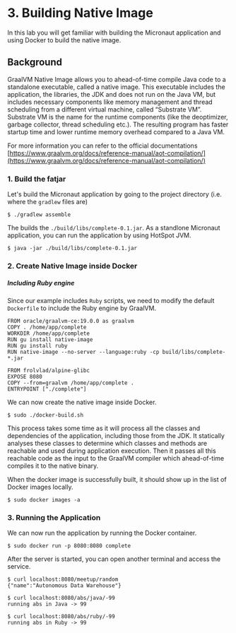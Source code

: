 # 3. Building Native Image

In this lab you will get familiar with building the Micronaut application and using Docker to build the native image.

## Background

GraalVM Native Image allows you to ahead-of-time compile Java code to a standalone executable, called a native image. This executable includes the application, the libraries, the JDK and does not run on the Java VM, but includes necessary components like memory management and thread scheduling from a different virtual machine, called “Substrate VM”. Substrate VM is the name for the runtime components (like the deoptimizer, garbage collector, thread scheduling etc.). The resulting program has faster startup time and lower runtime memory overhead compared to a Java VM.

For more information you can refer to the official documentations [https://www.graalvm.org/docs/reference-manual/aot-compilation/](https://www.graalvm.org/docs/reference-manual/aot-compilation/)

### 1. Build the fatjar

Let's build the Micronaut application by going to the project directory (i.e. where the ```gradlew``` files are)

```
$ ./gradlew assemble
```
The builds the ```./build/libs/complete-0.1.jar```. As a standlone Micronaut application, you can run the application by using HotSpot JVM.

```
$ java -jar ./build/libs/complete-0.1.jar
```

### 2. Create Native Image inside Docker

##### Including Ruby engine

Since our example includes ```Ruby``` scripts, we need to modify the default ```Dockerfile``` to include the Ruby engine by GraalVM.

```
FROM oracle/graalvm-ce:19.0.0 as graalvm
COPY . /home/app/complete
WORKDIR /home/app/complete
RUN gu install native-image
RUN gu install ruby
RUN native-image --no-server --language:ruby -cp build/libs/complete-*.jar

FROM frolvlad/alpine-glibc
EXPOSE 8080
COPY --from=graalvm /home/app/complete .
ENTRYPOINT ["./complete"]
```

We can now create the native image inside Docker.

```
$ sudo ./docker-build.sh
```
This process takes some time as it will process all the classes and dependencies of the application, including those from the JDK. It statically analyses these classes to determine which classes and methods are reachable and used during application execution. Then it passes all this reachable code as the input to the GraalVM compiler which ahead-of-time compiles it to the native binary. 

When the docker image is successfully built, it should show up in the list of Docker images locally.

```
$ sudo docker images -a
```

### 3. Running the Application

We can now run the application by running the Docker container.

```
$ sudo docker run -p 8080:8080 complete
```
After the server is started, you can open another terminal and access the service.
```
$ curl localhost:8080/meetup/random 
{"name":"Autonomous Data Warehouse"}

$ curl localhost:8080/abs/java/-99
running abs in Java -> 99

$ curl localhost:8080/abs/ruby/-99
running abs in Ruby -> 99
```
